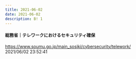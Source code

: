 ```yaml
---
title: 2021-06-02
date: 2021-06-02
description: B! 1
---
```


#### 総務省｜テレワークにおけるセキュリティ確保
https://www.soumu.go.jp/main_sosiki/cybersecurity/telework/<br>
2021/06/02 23:52:41<br>


